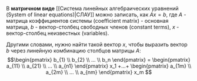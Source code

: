 В **матричном виде** [[Система линейных алгебраических уравнений (System of linear equations)|СЛАУ]] можно записать, как $Ax=b$, где $A$ - матрица коэффициентов системы (coefficient matrix) - основная матрица, $b$ - вектор-столбец свободных членов (constant terms), $x$ - вектор-столбец неизвестных (variables).

Другими словами, нужно найти такой вектор $x$, чтобы выразить вектор $b$ через линейную комбинацию столбцов матрицы $A$:$$\begin{pmatrix}
b_{1} \\ b_{2} \\ ... \\ b_n
\end{pmatrix} =
\begin{pmatrix}
a_{11} \\ a_{21} \\ ... \\ a_{n1}
\end{pmatrix} x_1 +...+
\begin{pmatrix}
a_{1m} \\ a_{2m} \\ ... \\ a_{nm}
\end{pmatrix} x_m
$$